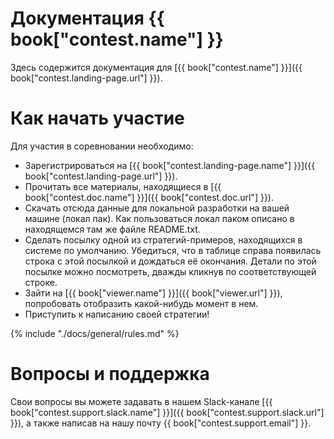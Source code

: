 # Документация {{ book["contest.name"] }}
Здесь содержится документация для [{{ book["contest.name"] }}]({{ book["contest.landing-page.url"] }}).


# Как начать участие
Для участия в соревновании необходимо:
- Зарегистрироваться на [{{ book["contest.landing-page.name"] }}]({{ book["contest.landing-page.url"] }}).
- Прочитать все материалы, находящиеся в [{{ book["contest.doc.name"] }}]({{ book["contest.doc.url"] }}).
- Скачать отсюда данные для локальной разработки на вашей машине (локал пак). Как пользоваться локал паком описано в находящемся там же файле README.txt.
- Сделать посылку одной из стратегий-примеров, находящихся в системе по умолчанию. Убедиться, что в таблице справа появилась строка с этой посылкой и дождаться её окончания. Детали по этой посылке можно посмотреть, дважды кликнув по соответствующей строке.
- Зайти на [{{ book["viewer.name"] }}]({{ book["viewer.url"] }}), попробовать отобразить какой-нибудь момент в нем.
- Приступить к написанию своей стратегии!

{% include "./docs/general/rules.md" %}

# Вопросы и поддержка
Свои вопросы вы можете задавать в нашем Slack-канале [{{ book["contest.support.slack.name"] }}]({{ book["contest.support.slack.url"] }}), а также написав на нашу почту {{ book["contest.support.email"] }}.
